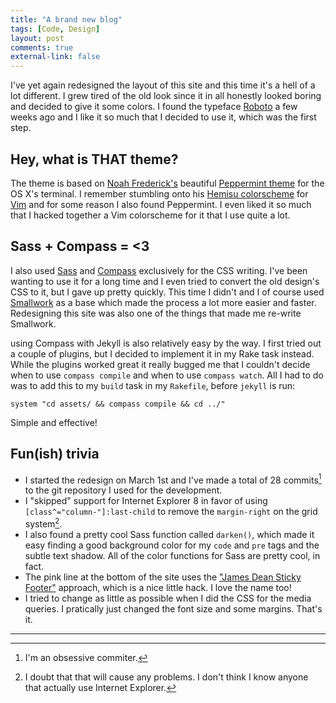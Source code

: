 ```yaml
---
title: "A brand new blog"
tags: [Code, Design]
layout: post
comments: true
external-link: false
---
```


I've yet again redesigned the layout of this site and this time it's a hell of a lot different. I grew tired of the old look since it in all honestly looked boring and decided to give it some colors. I found the typeface [Roboto](http://www.google.com/webfonts/specimen/Roboto "Roboto") a few weeks ago and I like it so much that I decided to use it, which was the first step.

## Hey, what is THAT theme?

The theme is based on [Noah Frederick's](http://noahfrederick.com/ "Noah Fredrick") beautiful [Peppermint theme](http://noahfrederick.com/blog/2011/lion-terminal-theme-peppermint/ "Peppermint terminal thehe") for the OS X's terminal. I remember stumbling onto his [Hemisu colorscheme](http://noahfrederick.com/vim-color-scheme-hemisu/ "Hemisu") for [Vim](http://www.vim.org/ "Vim") and for some reason I also found Peppermint. I even liked it so much that I hacked together a Vim colorscheme for it that I use quite a lot.

## Sass + Compass = <3

I also used [Sass](http://sass-lang.com/ "Sass") and [Compass](http://compass-style.org/ "Compass") exclusively for the CSS writing. I've been wanting to use it for a long time and I even tried to convert the old design's CSS to it, but I gave up pretty quickly. This time I didn't and I of course used [Smallwork](https://github.com/gummesson/smallwork "Smallwork") as a base which made the process a lot more easier and faster. Redesigning this site was also one of the things that made me re-write Smallwork.

using Compass with Jekyll is also relatively easy by the way. I first tried out a couple of plugins, but I decided to implement it in my Rake task instead. While the plugins worked great it really bugged me that I couldn't decide when to use `compass compile` and when to use `compass watch`. All I had to do was to add this to my `build` task in my `Rakefile`, before `jekyll` is run:

	system "cd assets/ && compass compile && cd ../"

Simple and effective!

## Fun(ish) trivia

- I started the redesign on March 1st and I've made a total of 28 commits[^20130309-1] to the git repository I used for the development.
- I "skipped" support for Internet Explorer 8 in favor of using `[class^="column-"]:last-child` to remove the `margin-right` on the grid system[^20130309-2].
- I also found a pretty cool Sass function called `darken()`, which made it easy finding a good background color for my `code` and `pre` tags and the subtle text shadow. All of the color functions for Sass are pretty cool, in fact.
- The pink line at the bottom of the site uses the ["James Dean Sticky Footer"](http://mystrd.at/modern-clean-css-sticky-footer/ "Modern Clean CSS Sticky Footer") approach, which is a nice little hack. I love the name too!
- I tried to change as little as possible when I did the CSS for the media queries. I pratically just changed the font size and some margins. That's it.

***

[^20130309-1]: I'm an obsessive commiter.
[^20130309-2]: I doubt that that will cause any problems. I don't think I know anyone that actually use Internet Explorer.

